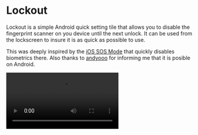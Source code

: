 # Lockout

Lockout is a simple Android quick setting tile that allows you to disable the fingerprint scanner on you device until the next unlock.
It can be used from the lockscreen to insure it is as quick as possible to use.

This was deeply inspired by the [iOS SOS Mode](https://www.macrumors.com/how-to/disable-touch-id-face-id-ios-11/) that quickly disables biometrics there. Also thanks to [andyooo](https://www.reddit.com/r/Android/comments/7imzv1/tip_quickly_disable_fingerprint_unlock_and/) for informing me that it is posible on Android.

![](images/bullhead/slideshow.webm)
